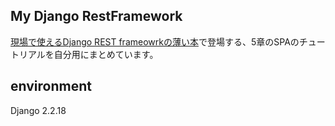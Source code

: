 ## My Django RestFramework
[現場で使えるDjango REST frameowrkの薄い本](https://booth.pm/ja/items/1314617)で登場する、5章のSPAのチュートリアルを自分用にまとめています。

## environment
Django               2.2.18